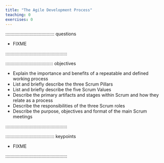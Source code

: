 ```yaml
---
title: "The Agile Development Process"
teaching: 0
exercises: 0
---
```

 
:::::::::::::::::::::::::::::::::::::: questions
 
- FIXME
 
::::::::::::::::::::::::::::::::::::::::::::::::
 
::::::::::::::::::::::::::::::::::::: objectives
 
- Explain the importance and benefits of a repeatable and defined working process
- List and briefly describe the three Scrum Pillars
- List and briefly describe the five Scrum Values
- Describe the primary artifacts and stages within Scrum and how they relate as a process
- Describe the responsibilities of the three Scrum roles
- Describe the purpose, objectives and format of the main Scrum meetings


::::::::::::::::::::::::::::::::::::::::::::::::
 
:::::::::::::::::::::::::::::::::::::: keypoints
 
- FIXME
 
::::::::::::::::::::::::::::::::::::::::::::::::
